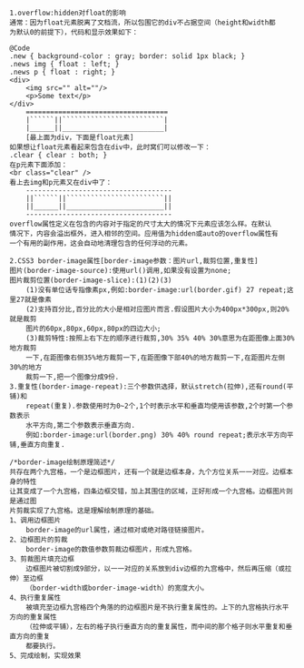 	1.overflow:hidden对float的影响
	通常：因为float元素脱离了文档流，所以包围它的div不占据空间（height和width都
	为默认0的前提下），代码和显示效果如下：
	
	@Code
	.new { background-color : gray; border: solid 1px black; }
	.news img { float : left; }
	.news p { float : right; }
	<div>
		<img src="" alt=""/>
		<p>Some text</p>
	</div>	
		===================================
		|``````||`````````````````````````|
		|______||_________________________|
		[最上面为div，下面是float元素]
	如果想让float元素看起来包含在div中，此时窝们可以修改一下：
	.clear { clear : both; }
	在p元素下面添加：
	<br class="clear" />
	看上去img和p元素又在div中了：
		------------------------------------
		||``````||````````````````````````||
		||______||________________________||
		------------------------------------
	overflow属性定义在包含的内容对于指定的尺寸太大的情况下元素应该怎么样。在默认
	情况下，内容会溢出框外，进入相邻的空间。应用值为hidden或auto的overflow属性有
	一个有用的副作用，这会自动地清理包含的任何浮动的元素。
	
	2.CSS3 border-image属性[border-image参数：图片url,裁剪位置,重复性]
	图片(border-image-source):使用url()调用,如果没有设置为none;
	图片裁剪位置(border-image-slice):(1)(2)(3)
		(1)没有单位话专指像素px,例如:border-image:url(border.gif) 27 repeat;这里27就是像素
		(2)支持百分比,百分比的大小是相对应图片而言.假设图片大小为400px*300px,则20%就是裁剪
		图片的60px,80px,60px,80px的四边大小;
		(3)裁剪特性:按照上右下左的顺序进行裁剪,30% 35% 40% 30%意思为在距图像上面30%地方裁剪
		一下,在距图像右侧35%地方裁剪一下,在距图像下部40%的地方裁剪一下,在距图片左侧30%的地方
		裁剪一下,把一个图像分成9份.
	3.重复性(border-image-repeat):三个参数供选择，默认stretch(拉伸),还有round(平铺)和
		repeat(重复).参数使用时为0~2个,1个时表示水平和垂直均使用该参数,2个时第一个参数表示
		水平方向,第二个参数表示垂直方向.
		例如:border-image:url(border.png) 30% 40% round repeat;表示水平方向平铺,垂直方向重复.
		
	/*border-image绘制原理简述*/
	共存在两个九宫格，一个是边框图片，还有一个就是边框本身，九个方位关系一一对应。边框本身的特性
	让其变成了一个九宫格，四条边框交错，加上其围住的区域，正好形成一个九宫格。边框图片则是通过图
	片剪裁实现了九宫格。这是理解绘制原理的基础。
	1、调用边框图片
		border-image的url属性，通过相对或绝对路径链接图片。
	2、边框图片的剪裁
		border-image的数值参数剪裁边框图片，形成九宫格。
	3、剪裁图片填充边框
		边框图片被切割成9部分，以一一对应的关系放到div边框的九宫格中，然后再压缩（或拉伸）至边框
		（border-width或border-image-width）的宽度大小。
	4、执行重复属性
		被填充至边框九宫格四个角落的的边框图片是不执行重复属性的。上下的九宫格执行水平方向的重复属性
		（拉伸或平铺），左右的格子执行垂直方向的重复属性，而中间的那个格子则水平重复和垂直方向的重复
		都要执行。
	5、完成绘制，实现效果
